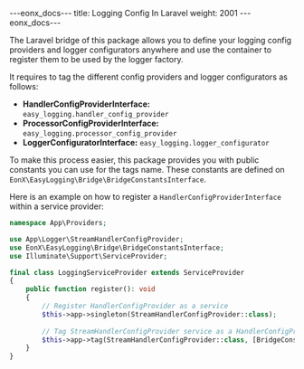 ---eonx_docs---
title: Logging Config In Laravel
weight: 2001
---eonx_docs---

The Laravel bridge of this package allows you to define your logging config providers and logger configurators anywhere
and use the container to register them to be used by the logger factory.

It requires to tag the different config providers and logger configurators as follows:

- **HandlerConfigProviderInterface:** `easy_logging.handler_config_provider`
- **ProcessorConfigProviderInterface:** `easy_logging.processor_config_provider`
- **LoggerConfiguratorInterface:** `easy_logging.logger_configurator`

To make this process easier, this package provides you with public constants you can use for the tags name. 
These constants are defined on `EonX\EasyLogging\Bridge\BridgeConstantsInterface`.

Here is an example on how to register a `HandlerConfigProviderInterface` within a service provider:

```php
namespace App\Providers;

use App\Logger\StreamHandlerConfigProvider;
use EonX\EasyLogging\Bridge\BridgeConstantsInterface;
use Illuminate\Support\ServiceProvider;

final class LoggingServiceProvider extends ServiceProvider
{
    public function register(): void
    {
        // Register HandlerConfigProvider as a service
        $this->app->singleton(StreamHandlerConfigProvider::class);
        
        // Tag StreamHandlerConfigProvider service as a HandlerConfigProvider
        $this->app->tag(StreamHandlerConfigProvider::class, [BridgeConstantsInterface::TAG_HANDLER_CONFIG_PROVIDER]);
    }
}
```
